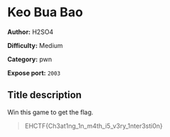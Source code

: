 # Keo Bua Bao

**Author:** H2SO4

**Difficulty:** Medium

**Category:** pwn

**Expose port:** `2003`

## Title description

Win this game to get the flag.

> EHCTF{Ch3at1ng_1n_m4th_i5_v3ry_1nter3sti0n}

